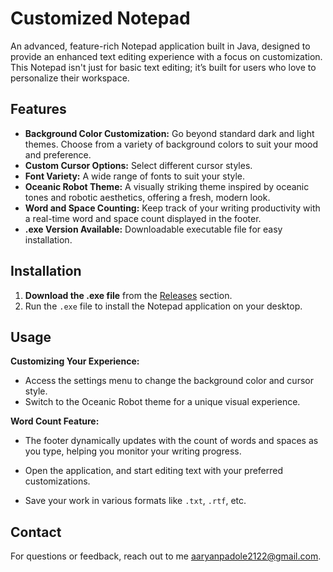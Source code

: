 # Customized Notepad

An advanced, feature-rich Notepad application built in Java, designed to provide an enhanced text editing experience with a focus on customization. This Notepad isn't just for basic text editing; it’s built for users who love to personalize their workspace.
## Features

- **Background Color Customization:** Go beyond standard dark and light themes. Choose from a variety of background colors to suit your mood and preference.
- **Custom Cursor Options:** Select different cursor styles.
- **Font Variety:** A wide range of fonts to suit your style.
- **Oceanic Robot Theme:** A visually striking theme inspired by oceanic tones and robotic aesthetics, offering a fresh, modern look.
- **Word and Space Counting:** Keep track of your writing productivity with a real-time word and space count displayed in the footer.
- **.exe Version Available:** Downloadable executable file for easy installation.

## Installation

1. **Download the .exe file** from the [Releases](https://github.com/AaryanPadole/Notepad/tree/master/Notepad_Desktop) section.
2. Run the `.exe` file to install the Notepad application on your desktop.

## Usage

**Customizing Your Experience:**
  - Access the settings menu to change the background color and cursor style.
  - Switch to the Oceanic Robot theme for a unique visual experience.
    
**Word Count Feature:**
  - The footer dynamically updates with the count of words and spaces as you type, helping you monitor your writing progress.
    
- Open the application, and start editing text with your preferred customizations.
- Save your work in various formats like `.txt`, `.rtf`, etc.

## Contact
For questions or feedback, reach out to me aaryanpadole2122@gmail.com.

